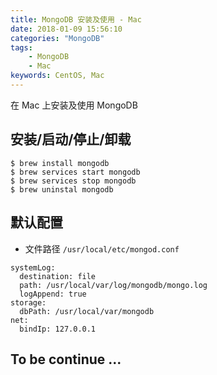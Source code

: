 ```yaml
---
title: MongoDB 安装及使用 - Mac
date: 2018-01-09 15:56:10
categories: "MongoDB"
tags:
    - MongoDB
    - Mac
keywords: CentOS, Mac
---
```


在 Mac 上安装及使用 MongoDB

<!-- more -->

## 安装/启动/停止/卸载

```
$ brew install mongodb
$ brew services start mongodb
$ brew services stop mongodb
$ brew uninstal mongodb
```

## 默认配置

- 文件路径 `/usr/local/etc/mongod.conf`

```
systemLog:
  destination: file
  path: /usr/local/var/log/mongodb/mongo.log
  logAppend: true
storage:
  dbPath: /usr/local/var/mongodb
net:
  bindIp: 127.0.0.1
```

## To be continue ...



